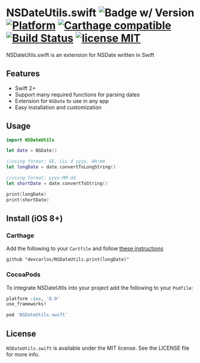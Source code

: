 # NSDateUtils.swift ![Badge w/ Version](https://cocoapod-badges.herokuapp.com/v/NSDateUtils.swift/badge.png) [![Platform](https://img.shields.io/cocoapods/p/NSDateUtils.swift.svg)](http://cocoadocs.org/docsets/NSDateUtils.swift/) [![Carthage compatible](https://img.shields.io/badge/Carthage-compatible-4BC51D.svg?style=flat)](https://github.com/Carthage/Carthage) [![Build Status](https://travis-ci.org/devcarlos/NSDateUtils.svg)](https://travis-ci.org/devcarlos/NSDateUtils) [![license MIT](https://img.shields.io/cocoapods/l/NSDateUtils.svg)](http://opensource.org/licenses/MIT)

NSDateUtils.swift is an extension for NSDate written in Swift

## Features

* Swift 2+
* Support many required functions for parsing dates
* Extension for `NSDate` to use in any app
* Easy installation and customization

## Usage

```swift
import NSDateUtils

let date = NSDate()

//using format: EE, LLL d yyyy, HH:mm
let longDate = date.convertToLongString()

//using format: yyyy-MM-dd
let shortDate = date.convertToString()

print(longDate)
print(shortDate)

```

## Install (iOS 8+)

### Carthage

Add the following to your `Cartfile` and follow [these instructions](https://github.com/Carthage/Carthage#adding-frameworks-to-an-application)

```
github "devcarlos/NSDateUtils.print(longDate)"
```

### CocoaPods

To integrate NSDateUtils into your project add the following to your `Podfile`:

```ruby
platform :ios, '8.0'
use_frameworks!

pod 'NSDateUtils.swift'
```

## License

`NSDateUtils.swift` is available under the MIT license. See the LICENSE file for more info.
